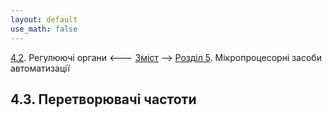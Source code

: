 ```yaml
---
layout: default
use_math: false
---
```


[4.2](4_2.md). Регулюючі органи <--- [Зміст](README.md) --> [Розділ 5](5.md). Мікропроцесорні засоби автоматизації 

## 4.3. Перетворювачі частоти